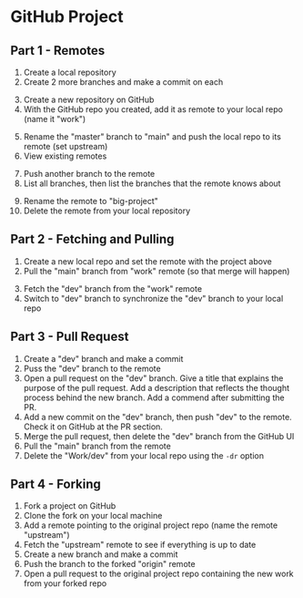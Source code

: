 # GitHub Project

## Part 1 - Remotes

1. Create a local repository
2. Create 2 more branches and make a commit on each

<div></div>

3. Create a new repository on GitHub
4. With the GitHub repo you created, add it as remote to your local repo (name it "work")

<div></div>

5. Rename the "master" branch to "main" and push the local repo to its remote (set upstream)
6. View existing remotes

<div></div>

7. Push another branch to the remote
8. List all branches, then list the branches that the remote knows about

<div></div>

9. Rename the remote to "big-project"
10. Delete the remote from your local repository

## Part 2 - Fetching and Pulling

1. Create a new local repo and set the remote with the project above
2. Pull the "main" branch from "work" remote (so that merge will happen)

<div></div>

3. Fetch the "dev" branch from the "work" remote
4. Switch to "dev" branch to synchronize the "dev" branch to your local repo

<div></div>

## Part 3 - Pull Request

1. Create a "dev" branch and make a commit
2. Puss the "dev" branch to the remote
3. Open a pull request on the "dev" branch. Give a title that explains the purpose of the pull request. Add a description that reflects the thought process behind the new branch. Add a commend after submitting the PR.
4. Add a new commit on the "dev" branch, then push "dev" to the remote. Check it on GitHub at the PR section.
5. Merge the pull request, then delete the "dev" branch from the GitHub UI
6. Pull the "main" branch from the remote
7. Delete the "Work/dev" from your local repo using the `-dr` option

## Part 4 - Forking

1. Fork a project on GitHub
2. Clone the fork on your local machine
3. Add a remote pointing to the original project repo (name the remote "upstream")
4. Fetch the "upstream" remote to see if everything is up to date
5. Create a new branch and make a commit
6. Push the branch to the forked "origin" remote
7. Open a pull request to the original project repo containing the new work from your forked repo
